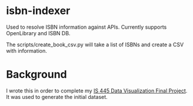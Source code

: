 # isbn-indexer
Used to resolve ISBN information against APIs.  Currently supports OpenLibrary and ISBN DB.

The scripts/create_book_csv.py will take a list of ISBNs and create a CSV with information.

# Background
I wrote this in order to complete my [IS 445 Data Visualization Final Project](https://github.com/kayavila/IS445-Final-StorybookBibles).  It was used to generate the initial dataset.
